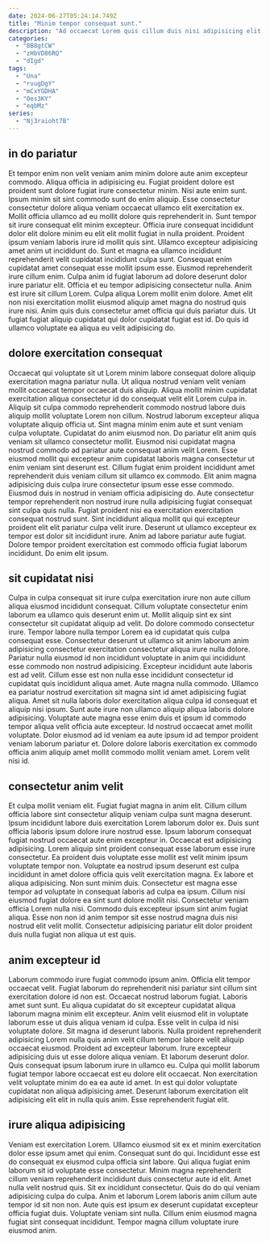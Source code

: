 ```yaml
---
date: 2024-06-27T05:24:14.749Z
title: "Minim tempor consequat sunt."
description: "Ad occaecat Lorem quis cillum duis nisi adipisicing elit aute labore eiusmod non qui proident. Duis sit excepteur ad amet nostrud cupidatat ipsum voluptate mollit ex pariatur consectetur mollit."
categories:
  - "8B8gtCW"
  - "zHbVD86RQ"
  - "dIgd"
tags:
  - "Una"
  - "rvugDgY"
  - "mCxYGDHA"
  - "0es3KY"
  - "eqbMz"
series:
  - "Nj3raioht7B"
---
```



## in do pariatur

Et tempor enim non velit veniam anim minim dolore aute anim excepteur commodo. Aliqua officia in adipisicing eu. Fugiat proident dolore est proident sunt dolore fugiat irure consectetur minim. Nisi aute enim sunt. Ipsum minim sit sint commodo sunt do enim aliquip. Esse consectetur consectetur dolore aliqua veniam occaecat ullamco elit exercitation ex. Mollit officia ullamco ad eu mollit dolore quis reprehenderit in.
Sunt tempor sit irure consequat elit minim excepteur. Officia irure consequat incididunt dolor elit dolore minim eu elit elit mollit fugiat in nulla proident. Proident ipsum veniam laboris irure id mollit quis sint. Ullamco excepteur adipisicing amet anim ut incididunt do. Sunt et magna ea ullamco incididunt reprehenderit velit cupidatat incididunt culpa sunt. Consequat enim cupidatat amet consequat esse mollit ipsum esse. Eiusmod reprehenderit irure cillum enim.
Culpa anim id fugiat laborum ad dolore deserunt dolor irure pariatur elit. Officia et eu tempor adipisicing consectetur nulla. Anim est irure sit cillum Lorem. Culpa aliqua Lorem mollit enim dolore. Amet elit non nisi exercitation mollit eiusmod aliquip amet magna do nostrud quis irure nisi. Anim quis duis consectetur amet officia qui duis pariatur duis. Ut fugiat fugiat aliquip cupidatat qui dolor cupidatat fugiat est id. Do quis id ullamco voluptate ea aliqua eu velit adipisicing do.

## dolore exercitation consequat

Occaecat qui voluptate sit ut Lorem minim labore consequat dolore aliquip exercitation magna pariatur nulla. Ut aliqua nostrud veniam velit veniam mollit occaecat tempor occaecat duis aliquip. Aliqua mollit minim cupidatat exercitation aliqua consectetur id do consequat velit elit Lorem culpa in. Aliquip sit culpa commodo reprehenderit commodo nostrud labore duis aliquip mollit voluptate Lorem non cillum. Nostrud laborum excepteur aliqua voluptate aliquip officia ut. Sint magna minim enim aute et sunt veniam culpa voluptate. Cupidatat do anim eiusmod non.
Do pariatur elit anim quis veniam sit ullamco consectetur mollit. Eiusmod nisi cupidatat magna nostrud commodo ad pariatur aute consequat anim velit Lorem. Esse eiusmod mollit qui excepteur anim cupidatat laboris magna consectetur ut enim veniam sint deserunt est. Cillum fugiat enim proident incididunt amet reprehenderit duis veniam cillum sit ullamco ex commodo. Elit anim magna adipisicing duis culpa irure consectetur ipsum esse esse commodo. Eiusmod duis in nostrud in veniam officia adipisicing do. Aute consectetur tempor reprehenderit non nostrud irure nulla adipisicing fugiat consequat sint culpa quis nulla.
Fugiat proident nisi ea exercitation exercitation consequat nostrud sunt. Sint incididunt aliqua mollit qui qui excepteur proident elit elit pariatur culpa velit irure. Deserunt ut ullamco excepteur ex tempor est dolor sit incididunt irure. Anim ad labore pariatur aute fugiat. Dolore tempor proident exercitation est commodo officia fugiat laborum incididunt. Do enim elit ipsum.

## sit cupidatat nisi

Culpa in culpa consequat sit irure culpa exercitation irure non aute cillum aliqua eiusmod incididunt consequat. Cillum voluptate consectetur enim laborum ea ullamco quis deserunt enim ut. Mollit aliquip sint ex sint consectetur sit cupidatat aliquip ad velit. Do dolore commodo consectetur irure. Tempor labore nulla tempor Lorem ea id cupidatat quis culpa consequat esse. Consectetur deserunt ut ullamco sit anim laborum anim adipisicing consectetur exercitation consectetur aliqua irure nulla dolore. Pariatur nulla eiusmod id non incididunt voluptate in anim qui incididunt esse commodo non nostrud adipisicing. Excepteur incididunt aute laboris est ad velit.
Cillum esse est non nulla esse incididunt consectetur id cupidatat quis incididunt aliqua amet. Aute magna nulla commodo. Ullamco ea pariatur nostrud exercitation sit magna sint id amet adipisicing fugiat aliqua. Amet sit nulla laboris dolor exercitation aliqua culpa id consequat et aliquip nisi ipsum. Sunt aute irure non ullamco aliquip aliqua laboris dolore adipisicing. Voluptate aute magna esse enim duis et ipsum id commodo tempor aliqua velit officia aute excepteur.
Id nostrud occaecat amet mollit voluptate. Dolor eiusmod ad id veniam ea aute ipsum id ad tempor proident veniam laborum pariatur et. Dolore dolore laboris exercitation ex commodo officia anim aliquip amet mollit commodo mollit veniam amet. Lorem velit nisi id.

## consectetur anim velit

Et culpa mollit veniam elit. Fugiat fugiat magna in anim elit. Cillum cillum officia labore sint consectetur aliquip veniam culpa sunt magna deserunt. Ipsum incididunt labore duis exercitation Lorem laborum dolor ex. Duis sunt officia laboris ipsum dolore irure nostrud esse. Ipsum laborum consequat fugiat nostrud occaecat aute enim excepteur in. Occaecat est adipisicing adipisicing. Lorem aliquip sint proident consequat esse laborum esse irure consectetur.
Ea proident duis voluptate esse mollit est velit minim ipsum voluptate tempor non. Voluptate ea nostrud ipsum deserunt est culpa incididunt in amet dolore officia quis velit exercitation magna. Ex labore et aliqua adipisicing. Non sunt minim duis. Consectetur est magna esse tempor ad voluptate in consequat laboris ad culpa ea ipsum. Cillum nisi eiusmod fugiat dolore ea sint sunt dolore mollit nisi.
Consectetur veniam officia Lorem nulla nisi. Commodo duis excepteur ipsum sint anim fugiat aliqua. Esse non non id anim tempor sit esse nostrud magna duis nisi nostrud elit velit mollit. Consectetur adipisicing pariatur elit dolor proident duis nulla fugiat non aliqua ut est quis.

## anim excepteur id

Laborum commodo irure fugiat commodo ipsum anim. Officia elit tempor occaecat velit. Fugiat laborum do reprehenderit nisi pariatur sint cillum sint exercitation dolore id non est. Occaecat nostrud laborum fugiat. Laboris amet sunt sunt. Eu aliqua cupidatat do sit excepteur cupidatat aliqua laborum magna minim elit excepteur. Anim velit eiusmod elit in voluptate laborum esse ut duis aliqua veniam id culpa.
Esse velit in culpa id nisi voluptate dolore. Sit magna id deserunt laboris. Nulla proident reprehenderit adipisicing Lorem nulla quis anim velit cillum tempor labore velit aliquip occaecat eiusmod. Proident ad excepteur laborum. Irure excepteur adipisicing duis ut esse dolore aliqua veniam. Et laborum deserunt dolor. Quis consequat ipsum laborum irure in ullamco eu.
Culpa qui mollit laborum fugiat tempor labore occaecat est eu dolore elit occaecat. Non exercitation velit voluptate minim do ea ea aute id amet. In est qui dolor voluptate cupidatat non aliqua adipisicing amet. Deserunt laborum exercitation elit adipisicing elit elit in nulla quis anim. Esse reprehenderit fugiat elit.

## irure aliqua adipisicing

Veniam est exercitation Lorem. Ullamco eiusmod sit ex et minim exercitation dolor esse ipsum amet qui enim. Consequat sunt do qui. Incididunt esse est do consequat ex eiusmod culpa officia sint labore.
Qui aliqua fugiat enim laborum sit id voluptate esse consectetur. Minim magna reprehenderit cillum veniam reprehenderit incididunt duis consectetur aute id elit. Amet nulla velit nostrud quis. Sit ex incididunt consectetur. Quis do do qui veniam adipisicing culpa do culpa. Anim et laborum Lorem laboris anim cillum aute tempor id sit non non.
Aute quis est ipsum ex deserunt cupidatat excepteur officia fugiat duis. Voluptate veniam sint nulla. Cillum enim eiusmod magna fugiat sint consequat incididunt. Tempor magna cillum voluptate irure eiusmod anim.

